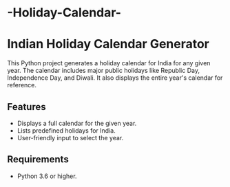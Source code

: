 # -Holiday-Calendar-

# Indian Holiday Calendar Generator

This Python project generates a holiday calendar for India for any given year. The calendar includes major public holidays like Republic Day, Independence Day, and Diwali. It also displays the entire year's calendar for reference.

## Features

- Displays a full calendar for the given year.
- Lists predefined holidays for India.
- User-friendly input to select the year.

## Requirements

- Python 3.6 or higher.


